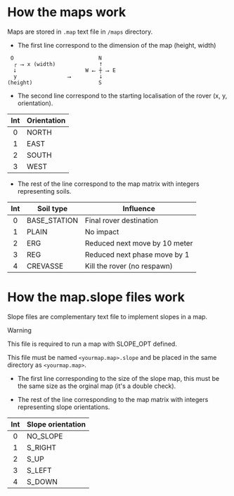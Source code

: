 # How the maps work

Maps are stored in `.map` text file in `/maps` directory.

- The first line correspond to the dimension of the map (height, width)

```
 O                           N
  ┌ ⭢ x (width)              ⭡
  ⭣                      W ⭠ ┼ ⭢ E
  y                ⭢         ⭣
(height)                     S
```

- The second line correspond to the starting localisation of the rover (x, y, orientation).

| Int | Orientation |
|:---:|-------------|
|  0  | NORTH       |
|  1  | EAST        |
|  2  | SOUTH       |
|  3  | WEST        |

- The rest of the line correspond to the map matrix with integers representing soils.

| Int | Soil type    | Influence                     |
|:---:|--------------|-------------------------------|
|  0  | BASE_STATION | Final rover destination       |
|  1  | PLAIN        | No impact                     |
|  2  | ERG          | Reduced next move by 10 meter |
|  3  | REG          | Reduced next phase move by 1  |
|  4  | CREVASSE     | Kill the rover (no respawn)   |

# How the map.slope files work

Slope files are complementary text file to implement slopes in a map.

> [!WARNING]
> This file is required to run a map with SLOPE_OPT defined.

This file must be named `<yourmap.map>.slope` and be placed in the same directory as `<yourmap.map>`.

- The first line corresponding to the size of the slope map, this must be the same size as the orginal map (it's a
  double
  check).

- The rest of the line corresponding to the map matrix with integers representing slope orientations.

| Int | Slope orientation |
|:---:|-------------------|
|  0  | NO_SLOPE          |
|  1  | S_RIGHT           |
|  2  | S_UP              |
|  3  | S_LEFT            |
|  4  | S_DOWN            |





